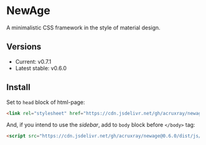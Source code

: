# NewAge

A minimalistic CSS framework in the style of material design.

## Versions

* Current: v0.7.1
* Latest stable: v0.6.0

## Install

Set to `head` block of html-page:

```html
<link rel="stylesheet" href="https://cdn.jsdelivr.net/gh/acruxray/newage@0.6.0/dist/css/newage.min.css">
```
And, if you intend to use the *sidebar*, add to `body` block before `</body>` tag:

```html
<script src="https://cdn.jsdelivr.net/gh/acruxray/newage@0.6.0/dist/js/newage.min.js"></script>
```
